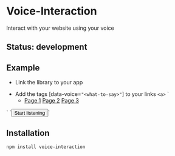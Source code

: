 # Voice-Interaction

Interact with your website using your voice

## Status: development

## Example

* Link the library to your app
<script src="/libs/voice-interaction.js"></script>

* Add the tags \[data-voice=`"<what-to-say>"`\] to your links `<a>`
`<ul>
	<li>
    <a href="page-1" data-voice="page one">Page 1</a>
    <a href="page-2" data-voice="page two">Page 2</a>
    <a href="page-3" data-voice="page three">Page 3</a>
  </li>
</ul>`
`<button onclick="Voice.startListening()">Start listening</button>`


## Installation

`npm install voice-interaction`